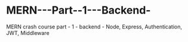 # MERN---Part--1---Backend-
MERN crash course part - 1 - backend - Node, Express, Authentication, JWT, Middleware
